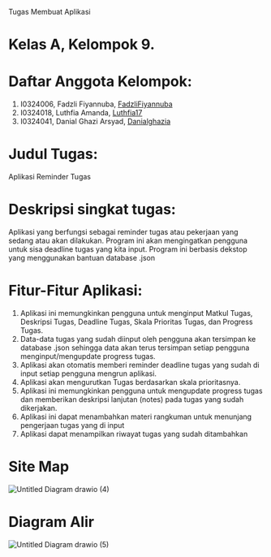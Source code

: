 Tugas Membuat Aplikasi 
# Kelas A, Kelompok 9.
# Daftar Anggota Kelompok:
1. I0324006, Fadzli Fiyannuba, [FadzliFiyannuba](https://github.com/FadzliFiyannuba)
2. I0324018, Luthfia Amanda, [Luthfia17](https://github.com/Luthfia17)
3. I0324041, Danial Ghazi Arsyad, [Danialghazia](https://github.com/Danialghazia)

# Judul Tugas:
Aplikasi Reminder Tugas 

# Deskripsi singkat tugas:
Aplikasi yang berfungsi sebagai reminder tugas atau pekerjaan yang sedang atau akan dilakukan. ⁠Program ini akan mengingatkan pengguna untuk sisa deadline tugas yang kita input. Program ini berbasis dekstop yang menggunakan bantuan database .json

# Fitur-Fitur Aplikasi: 
1. Aplikasi ini memungkinkan pengguna untuk menginput Matkul Tugas, Deskripsi Tugas, Deadline Tugas, Skala Prioritas Tugas, dan Progress Tugas.
2. Data-data tugas yang sudah diinput oleh pengguna akan tersimpan ke database .json sehingga data akan terus tersimpan setiap pengguna menginput/mengupdate progress tugas.
3. Aplikasi akan otomatis memberi reminder deadline tugas yang sudah di input setiap pengguna mengrun aplikasi.
4. Aplikasi akan mengurutkan Tugas berdasarkan skala prioritasnya.
5. Aplikasi ini memungkinkan pengguna untuk mengupdate progress tugas dan memberikan deskripsi lanjutan (notes) pada tugas yang sudah dikerjakan.
6. Aplikasi ini dapat menambahkan materi rangkuman untuk menunjang pengerjaan tugas yang di input
7. Aplikasi dapat menampilkan riwayat tugas yang sudah ditambahkan

# Site Map
![Untitled Diagram drawio (4)](https://github.com/user-attachments/assets/ce0b6971-3884-4969-827f-71cf5590dbd7)


# Diagram Alir
![Untitled Diagram drawio (5)](https://github.com/user-attachments/assets/7e605c9a-5ac7-4752-8c9f-d4073f5f9afa)

